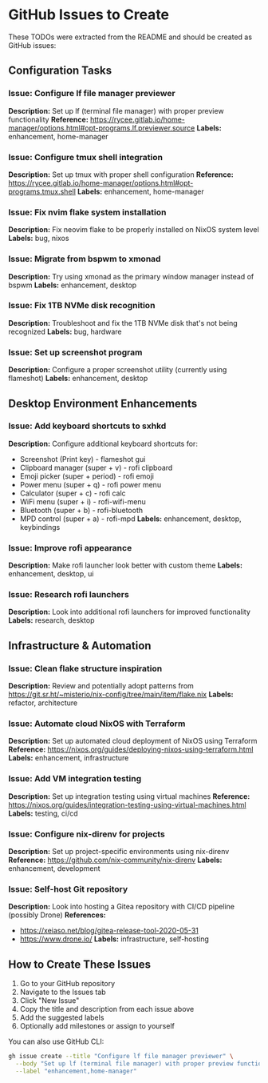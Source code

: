 # GitHub Issues to Create

These TODOs were extracted from the README and should be created as GitHub issues:

## Configuration Tasks

### Issue: Configure lf file manager previewer
**Description:** Set up lf (terminal file manager) with proper preview functionality
**Reference:** https://rycee.gitlab.io/home-manager/options.html#opt-programs.lf.previewer.source
**Labels:** enhancement, home-manager

### Issue: Configure tmux shell integration
**Description:** Set up tmux with proper shell configuration
**Reference:** https://rycee.gitlab.io/home-manager/options.html#opt-programs.tmux.shell
**Labels:** enhancement, home-manager

### Issue: Fix nvim flake system installation
**Description:** Fix neovim flake to be properly installed on NixOS system level
**Labels:** bug, nixos

### Issue: Migrate from bspwm to xmonad
**Description:** Try using xmonad as the primary window manager instead of bspwm
**Labels:** enhancement, desktop

### Issue: Fix 1TB NVMe disk recognition
**Description:** Troubleshoot and fix the 1TB NVMe disk that's not being recognized
**Labels:** bug, hardware

### Issue: Set up screenshot program
**Description:** Configure a proper screenshot utility (currently using flameshot)
**Labels:** enhancement, desktop

## Desktop Environment Enhancements

### Issue: Add keyboard shortcuts to sxhkd
**Description:** Configure additional keyboard shortcuts for:
- Screenshot (Print key) - flameshot gui
- Clipboard manager (super + v) - rofi clipboard
- Emoji picker (super + period) - rofi emoji
- Power menu (super + q) - rofi power menu
- Calculator (super + c) - rofi calc
- WiFi menu (super + i) - rofi-wifi-menu
- Bluetooth (super + b) - rofi-bluetooth
- MPD control (super + a) - rofi-mpd
**Labels:** enhancement, desktop, keybindings

### Issue: Improve rofi appearance
**Description:** Make rofi launcher look better with custom theme
**Labels:** enhancement, desktop, ui

### Issue: Research rofi launchers
**Description:** Look into additional rofi launchers for improved functionality
**Labels:** research, desktop

## Infrastructure & Automation

### Issue: Clean flake structure inspiration
**Description:** Review and potentially adopt patterns from https://git.sr.ht/~misterio/nix-config/tree/main/item/flake.nix
**Labels:** refactor, architecture

### Issue: Automate cloud NixOS with Terraform
**Description:** Set up automated cloud deployment of NixOS using Terraform
**Reference:** https://nixos.org/guides/deploying-nixos-using-terraform.html
**Labels:** enhancement, infrastructure

### Issue: Add VM integration testing
**Description:** Set up integration testing using virtual machines
**Reference:** https://nixos.org/guides/integration-testing-using-virtual-machines.html
**Labels:** testing, ci/cd

### Issue: Configure nix-direnv for projects
**Description:** Set up project-specific environments using nix-direnv
**Reference:** https://github.com/nix-community/nix-direnv
**Labels:** enhancement, development

### Issue: Self-host Git repository
**Description:** Look into hosting a Gitea repository with CI/CD pipeline (possibly Drone)
**References:** 
- https://xeiaso.net/blog/gitea-release-tool-2020-05-31
- https://www.drone.io/
**Labels:** infrastructure, self-hosting

## How to Create These Issues

1. Go to your GitHub repository
2. Navigate to the Issues tab
3. Click "New Issue"
4. Copy the title and description from each issue above
5. Add the suggested labels
6. Optionally add milestones or assign to yourself

You can also use GitHub CLI:
```bash
gh issue create --title "Configure lf file manager previewer" \
  --body "Set up lf (terminal file manager) with proper preview functionality\nReference: https://rycee.gitlab.io/home-manager/options.html#opt-programs.lf.previewer.source" \
  --label "enhancement,home-manager"
```